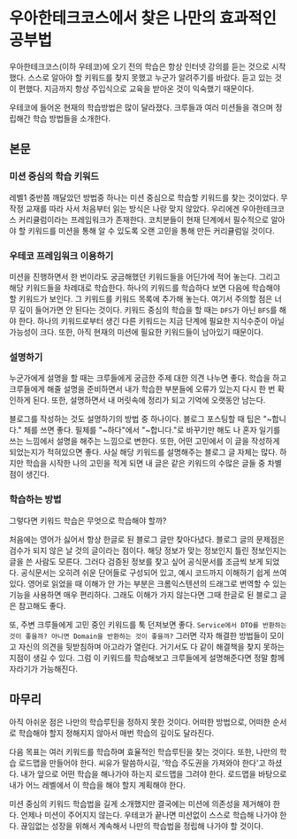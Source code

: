 
# 우아한테크코스에서 찾은 나만의 효과적인 공부법


우아한테크코스(이하 우테코)에 오기 전의 학습은 항상 인터넷 강의를 듣는 것으로 시작했다.
스스로 알아야 할 키워드를 찾지 못했고 누군가 알려주기를 바랐다.
듣고 있는 것이 편했다.
지금까지 항상 주입식으로 교육을 받아온 것이 익숙했기 때문이다.

우테코에 들어온 현재의 학습방법은 많이 달라졌다.
크루들과 여러 미션들을 겪으며 정립해간 학습 방법들을 소개한다.


## 본문

### 미션 중심의 학습 키워드
레벨1 중반쯤 깨달았던 방법중 하나는 미션 중심으로 학습할 키워드를 찾는 것이었다.
무작정 교재를 따라 사서 처음부터 읽는 방식은 나랑 맞지 않았다.
우리에겐 우아한테크코스 커리큘럼이라는 프레임워크가 존재한다.
코치분들이 현재 단계에서 필수적으로 알아야 할 키워드를 미션을 통해 알 수 있도록 오랜 고민을 통해 만든 커리큘럼일 것이다.

### 우테코 프레임워크 이용하기
미션을 진행하면서 한 번이라도 궁금해했던 키워드들을 어딘가에 적어 놓는다.
그리고 해당 키워드들을 차례대로 학습한다.
하나의 키워드를 학습하다 보면 다음에 학습해야 할 키워드가 보인다.
그 키워드를 키워드 목록에 추가해 놓는다.
여기서 주의할 점은 너무 깊이 들어가면 안 된다는 것이다.
키워드 중심의 학습을 할 때는 `DFS`가 아닌 `BFS`를 해야 한다.
하나의 키워드로부터 생긴 다른 키워드는 지금 단계에 필요한 지식수준이 아닐 가능성이 크다.
또한, 아직 현재의 미션에 필요한 키워드들이 남아있기 때문이다.

### 설명하기
누군가에게 설명을 할 때는 크루들에게 궁금한 주제 대한 의견 나누면 좋다.
학습을 하고 크루들에게 해줄 설명을 준비하면서 내가 학습한 부분들에 오류가 있는지 다시 한 번 확인하게 된다.
또한, 설명하면서 내 머릿속에 정리가 되고 기억에 오랫동안 남는다.

블로그를 작성하는 것도 설명하기의 방법 중 하나이다.
블로그 포스팅할 때 팁은 "~합니다." 체를 쓰면 좋다.
필체를 "~하다"에서 "~합니다."로 바꾸기만 해도 나 혼자 일기를 쓰는 느낌에서 설명을 해주는 느낌으로 변한다.
또한, 어떤 고민에서 이 글을 작성하게 되었는지가 적혀있으면 좋다.
사실 해당 키워드를 설명해주는 블로그 글 자체는 많다.
하지만 학습을 시작한 나의 고민을 적게 되면 내 글은 같은 키워드의 수많은 글들 중 차별점이 생긴다.

### 학습하는 방법
그렇다면 키워드 학습은 무엇으로 학습해야 할까?

처음에는 영어가 싫어서 항상 한글로 된 블로그 글만 찾아다녔다.
블로그 글의 문제점은 검수가 되지 않은 날 것의 글이라는 점이다.
해당 정보가 맞는 정보인지 틀린 정보인지는 글을 쓴 사람도 모른다.
그러다 검증된 정보를 찾고 싶어 공식문서를 조금씩 보게 되었다.
공식문서는 오히려 쉬운 단어들로 구성되어 있고, 예시 코드까지 이해하기 쉽게 쓰여있다.
영어로 읽었을 때 이해가 안 가는 부분은 크롬익스텐션의 드래그로 번역할 수 있는 기능을 사용하면 매우 편리하다.
그래도 이해가 가지 않는다면 그때 한글로 된 블로그 글은 참고해도 좋다.

또, 주변 크루들에게 고민 중인 키워드를 툭 던져보면 좋다.
`Service에서 DTO를 반환하는 것이 좋을까? 아니면 Domain을 반환하는 것이 좋을까?`
그러면 각자 해결한 방법들이 모이고 자신의 의견을 뒷받침하며 아고라가 열린다.
거기서도 다 같이 해결책을 찾지 못하는 지점이 생길 수 있다.
그럼 이 키워드를 학습해보고 크루들에게 설명해준다면 정말 함께 자라기가 가능해진다.



## 마무리

아직 아쉬운 점은 나만의 학습루틴을 정하지 못한 것이다.
어떠한 방법으로, 어떠한 순서로 학습해야 할지 정해지지 않아서 매번 학습의 깊이도 달라진다.

다음 목표는 여러 키워드를 학습하며 효율적인 학습루틴을 찾는 것이다.
또한, 나만의 학습 로드맵을 만들어야 한다.
씨유가 말씀하시길, '학습 주도권을 가져와야 한다'고 하셨다.
내가 앞으로 어떤 학습을 해나가야 하는지 로드맵을 그려야 한다.
로드맵을 바탕으로 내가 어느 레벨에서 이 학습을 해야 할지 계획해야 한다.

미션 중심의 키워드 학습법을 길게 소개했지만 결국에는 미션에 의존성을 제거해야 한다.
언제나 미션이 주어지지 않는다.
우테코가 끝나면 미션없이 스스로 학습해 나가야 한다.
끊임없는 성장을 위해서 계속해서 나만의 학습법을 정립해 나가야 할 것이다.
